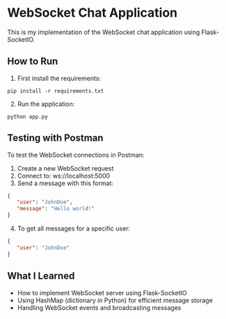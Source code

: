 # WebSocket Chat Application

This is my implementation of the WebSocket chat application using Flask-SocketIO. 

## How to Run

1. First install the requirements:
```
pip install -r requirements.txt
```

2. Run the application:
```
python app.py
```

## Testing with Postman

To test the WebSocket connections in Postman:

1. Create a new WebSocket request
2. Connect to: ws://localhost:5000
3. Send a message with this format:
```json
{
   "user": "JohnDoe",
   "message": "Hello world!"
}
```

4. To get all messages for a specific user:
```json
{
   "user": "JohnDoe"
}
```

## What I Learned
- How to implement WebSocket server using Flask-SocketIO
- Using HashMap (dictionary in Python) for efficient message storage
- Handling WebSocket events and broadcasting messages
